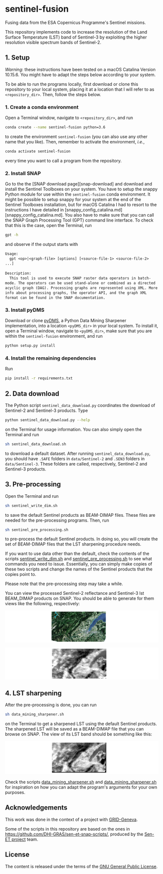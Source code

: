 # sentinel-fusion

Fusing data from the ESA Copernicus Programme's Sentinel missions.

This repository implements code to increase the resolution of the Land Surface Temperature (LST) band of Sentinel-3 by exploiting the higher resolution visible spectrum bands of Sentinel-2.

## 1. Setup

*Warning*: these instructions have been tested on a macOS Catalina Version 10.15.6. You might have to adapt the steps below according to your system.

To be able to run the programs locally, first download or clone this repository to your local system, placing it at a location that I will refer to as `<repository_dir>`. Then, follow the steps below.

### 1. Create a conda environment

Open a Terminal window, navigate to `<repository_dir>`, and run

```sh
conda create --name sentinel-fusion python=3.6
```

to create the environment `sentinel-fusion` (you can also use any other name that you like). Then, remember to activate the environment, *i.e.*,

```sh
conda activate sentinel-fusion
```

every time you want to call a program from the repository.

### 2. Install SNAP

Go to the the [SNAP download page][snap-download] and download and install the Sentinel Toolboxes on your system. You have to setup the snappy Python module for use within the `sentinel-fusion` conda environment. It might be possible to setup snappy for your system at the end of the Sentinel Toolboxes installation, but for macOS Catalina I had to resort to the instructions I have detailed in [snappy_config_catalina.md][snappy_config_catalina.md]. You also have to make sure that you can call the SNAP Graph Processing Tool (GPT) command line interface. To check that this is the case, open the Terminal, run

```sh
gpt -h
```

and observe if the output starts with 

```
Usage:
  gpt <op>|<graph-file> [options] [<source-file-1> <source-file-2> ...]

Description:
  This tool is used to execute SNAP raster data operators in batch-mode. The operators can be used stand-alone or combined as a directed acyclic graph (DAG). Processing graphs are represented using XML. More info about processing graphs, the operator API, and the graph XML format can be found in the SNAP documentation.
```

### 3. Install pyDMS

Download or clone [pyDMS][pydms], a Python Data Mining Sharpener implementation, into a location `<pyDMS_dir>` in your local system. To install it, open a Terminal window, navigate to `<pyDMS_dir>`, make sure that you are within the `sentinel-fusion` environment, and run

```sh
python setup.py install
```

### 4. Install the remaining dependencies

Run 

```sh
pip install -r requirements.txt
```

## 2. Data download

The Python script `sentinel_data_download.py` coordinates the download of Sentinel-2 and Sentinel-3 products. Type 

```sh
python sentinel_data_download.py --help
```

on the Terminal for usage information. You can also simply open the Terminal and run 

```sh
sh sentinel_data_download.sh
```

to download a default dataset. After running `sentinel_data_download.py`, you should have `.SAFE` folders in `data/Sentinel-2` and `.SEN3` folders in `data/Sentinel-3`. These folders are called, respectively, Sentinel-2 and Sentinel-3 products.

## 3. Pre-processing

Open the Terminal and run

```sh
sh sentinel_write_dim.sh
```

to save the default Sentinel products as BEAM-DIMAP files. These files are needed for the pre-processing programs. Then, run

```sh
sh sentinel_pre_processing.sh
```

to pre-process the default Sentinel products. In doing so, you will create the set of BEAM-DIMAP files that the LST sharpening procedure needs.

If you want to use data other than the default, check the contents of the scripts [sentinel_write_dim.sh](sentinel_write_dim.sh) and  [sentinel_pre_processing.sh](sentinel_pre_processing.sh) to see what commands you need to issue. Essentially, you can simply make copies of these two scripts and change the names of the Sentinel products that the copies point to.

Please note that the pre-processing step may take a while.

You can view the processed Sentinel-2 reflectance and Sentinel-3 lst BEAM_DIMAP products on SNAP. You should be able to generate for them views like the following, respectively:

![High Resolution Visible Spectrum](/images/thumbnail_hr_visible.png)

![Low Resolution LST](/images/thumbnail_lr_lst.png)

## 4. LST sharpening

After the pre-processing is done, you can run 

```sh
sh data_mining_sharpener.sh
```

on the Terminal to get a sharpened LST using the default Sentinel products. The sharpened LST will be saved as a BEAM-DIMAP file that you can browse on SNAP. The view of its LST band should be something like this:

![High Resolution LST](/images/thumbnail_hr_lst.png)

Check the scripts [data_mining_sharpener.sh](data_mining_sharpener.sh) and [data_mining_sharpener.sh](data_mining_sharpener.sh) for inspiration on how you can adapt the program's arguments for your own purposes.

## Acknowledgements

This work was done in the context of a project with [GRID-Geneva][grid-geneva].

Some of the scripts in this repository are based on the ones in https://github.com/DHI-GRAS/sen-et-snap-scripts/, produced by the [Sen-ET project][sen-et-webpage] team.

## License

The content is released under the terms of the [GNU General Public License](LICENSE).



[sen-et-webpage]: http://esa-sen4et.org/
[grid-geneva]: https://unepgrid.ch/en
[pydms]: https://github.com/radosuav/pyDMS


